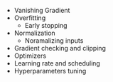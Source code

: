 - Vanishing Gradient
- Overfitting
  - Early stopping
- Normalization
  - Noramalizing inputs
- Gradient checking and clipping
- Optimizers
- Learning rate and scheduling
- Hyperparameters tuning
